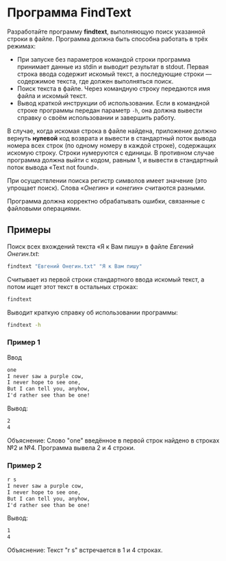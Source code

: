 # Программа FindText

Разработайте программу **findtext**, выполняющую поиск указанной строки в файле.
Программа должна быть способна работать в трёх режимах:

- При запуске без параметров командой строки программа принимает данные из stdin и выводит результат в stdout. Первая строка ввода содержит искомый текст, а последующие строки — содержимое текста, где должен выполняться поиск.
- Поиск текста в файле. Через командную строку передаются имя файла и искомый текст.
- Вывод краткой инструкции об использовании. Если в командной строке программы передан параметр `-h`, она должна вывести справку о своём использовании и завершить работу.

В случае, когда искомая строка в файле найдена, приложение должно вернуть **нулевой** код возврата и вывести в стандартный поток вывода номера всех строк (по одному номеру в каждой строке), содержащих искомую строку. Строки нумеруются с единицы. В противном случае программа должна выйти с кодом, равным 1, и вывести в стандартный поток вывода «Text not found».

При осуществлении поиска регистр символов имеет значение (это упрощает поиск). Слова «*Онегин*» и «*онегин*» считаются разными.

Программа должна корректно обрабатывать ошибки, связанные с файловыми операциями.

## Примеры

Поиск всех вхождений текста «Я к Вам пишу» в файле *Евгений Онегин.txt*:

```sh
findtext "Евгений Онегин.txt" "Я к Вам пишу"
```

Считывает из первой строки стандартного ввода искомый текст, а потом ищет этот текст в остальных строках:

```sh
findtext
```

Выводит краткую справку об использовании программы:

```sh
findtext -h
```

### Пример 1

Ввод

```txt
one
I never saw a purple cow,
I never hope to see one,
But I can tell you, anyhow,
I'd rather see than be one!
````

Вывод:

```txt
2
4
```

Объяснение: Слово "one" введённое в первой строк найдено в строках №2 и №4. Программа вывела 2 и 4 строки.

### Пример 2

```txt
r s
I never saw a purple cow,
I never hope to see one,
But I can tell you, anyhow,
I'd rather see than be one!
````

Вывод:

```txt
1
4
```

Объяснение: Текст "r s" встречается в 1 и 4 строках.
